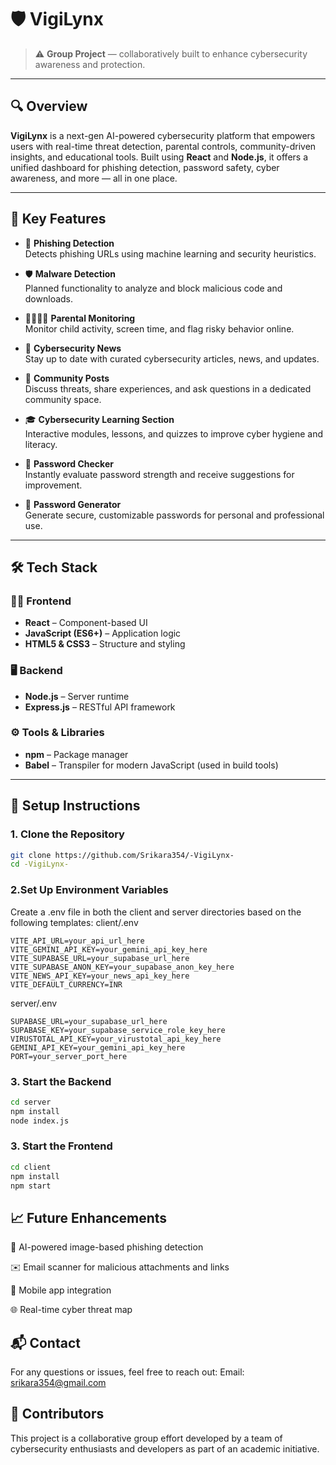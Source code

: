 # 🛡️ VigiLynx

> ⚠️ **Group Project** — collaboratively built to enhance cybersecurity awareness and protection.

---

## 🔍 Overview

**VigiLynx** is a next-gen AI-powered cybersecurity platform that empowers users with real-time threat detection, parental controls, community-driven insights, and educational tools. Built using **React** and **Node.js**, it offers a unified dashboard for phishing detection, password safety, cyber awareness, and more — all in one place.

---

## 🚀 Key Features

- 🧠 **Phishing Detection**  
  Detects phishing URLs using machine learning and security heuristics.

- 🛡️ **Malware Detection**  
  Planned functionality to analyze and block malicious code and downloads.

- 👨‍👩‍👧‍👦 **Parental Monitoring**  
  Monitor child activity, screen time, and flag risky behavior online.

- 📰 **Cybersecurity News**  
  Stay up to date with curated cybersecurity articles, news, and updates.

- 💬 **Community Posts**  
  Discuss threats, share experiences, and ask questions in a dedicated community space.

- 🎓 **Cybersecurity Learning Section**  
  Interactive modules, lessons, and quizzes to improve cyber hygiene and literacy.

- 🔑 **Password Checker**  
  Instantly evaluate password strength and receive suggestions for improvement.

- 🔐 **Password Generator**  
  Generate secure, customizable passwords for personal and professional use.

---

## 🛠️ Tech Stack

### 👨‍💻 Frontend
- **React** – Component-based UI
- **JavaScript (ES6+)** – Application logic
- **HTML5 & CSS3** – Structure and styling

### 🖥️ Backend
- **Node.js** – Server runtime
- **Express.js** – RESTful API framework

### ⚙️ Tools & Libraries
- **npm** – Package manager
- **Babel** – Transpiler for modern JavaScript (used in build tools)

---

## 🧪 Setup Instructions

### 1. Clone the Repository

```bash
git clone https://github.com/Srikara354/-VigiLynx-
cd -VigiLynx-
```
### 2.Set Up Environment Variables
Create a .env file in both the client and server directories based on the following templates:
client/.env
```
VITE_API_URL=your_api_url_here
VITE_GEMINI_API_KEY=your_gemini_api_key_here
VITE_SUPABASE_URL=your_supabase_url_here
VITE_SUPABASE_ANON_KEY=your_supabase_anon_key_here
VITE_NEWS_API_KEY=your_news_api_key_here
VITE_DEFAULT_CURRENCY=INR
```
server/.env
```
SUPABASE_URL=your_supabase_url_here
SUPABASE_KEY=your_supabase_service_role_key_here
VIRUSTOTAL_API_KEY=your_virustotal_api_key_here
GEMINI_API_KEY=your_gemini_api_key_here
PORT=your_server_port_here
```
### 3. Start the Backend
```bash
cd server
npm install
node index.js
```
### 3. Start the Frontend
```bash
cd client
npm install
npm start
```

## 📈 Future Enhancements
🧠 AI-powered image-based phishing detection

✉️ Email scanner for malicious attachments and links

📲 Mobile app integration

🌐 Real-time cyber threat map

## 📬 Contact
For any questions or issues, feel free to reach out:
Email: srikara354@gmail.com

## 🤝 Contributors
This project is a collaborative group effort developed by a team of cybersecurity enthusiasts and developers as part of an academic initiative.




